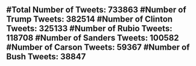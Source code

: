 #Total Number of Tweets: 733863 
#Number of Trump Tweets: 382514
#Number of Clinton Tweets: 325133
#Number of Rubio Tweets: 118708
#Number of Sanders Tweets: 100582
#Number of Carson Tweets: 59367
#Number of Bush Tweets: 38847
---
